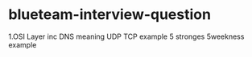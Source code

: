 # blueteam-interview-question
1.OSI Layer
inc DNS meaning
UDP TCP example
5 stronges 5weekness example
